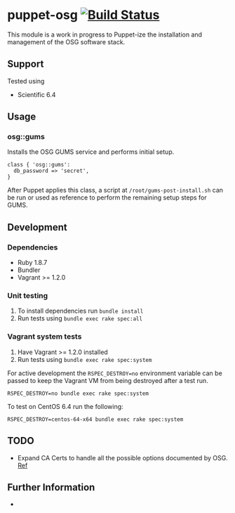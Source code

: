 # puppet-osg [![Build Status](https://travis-ci.org/treydock/puppet-osg.png)](https://travis-ci.org/treydock/puppet-osg)

This module is a work in progress to Puppet-ize the installation and management of the OSG software stack.

## Support

Tested using
* Scientific 6.4

## Usage

### osg::gums

Installs the OSG GUMS service and performs initial setup.

    class { 'osg::gums':
      db_password => 'secret',
    }

After Puppet applies this class, a script at `/root/gums-post-install.sh` can be run or used as reference to perform the remaining setup steps for GUMS.

## Development

### Dependencies

* Ruby 1.8.7
* Bundler
* Vagrant >= 1.2.0

### Unit testing

1. To install dependencies run `bundle install`
2. Run tests using `bundle exec rake spec:all`

### Vagrant system tests

1. Have Vagrant >= 1.2.0 installed
2. Run tests using `bundle exec rake spec:system`

For active development the `RSPEC_DESTROY=no` environment variable can be passed to keep the Vagrant VM from being destroyed after a test run.

    RSPEC_DESTROY=no bundle exec rake spec:system

To test on CentOS 6.4 run the following:

    RSPEC_DESTROY=centos-64-x64 bundle exec rake spec:system

## TODO

* Expand CA Certs to handle all the possible options documented by OSG.  [Ref](https://twiki.grid.iu.edu/bin/view/Documentation/Release3/InstallCertAuth)

## Further Information

*
